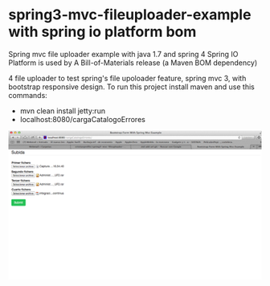 spring3-mvc-fileuploader-example with spring io platform bom
================================

Spring mvc file uploader example with java 1.7 and spring 4
Spring IO Platform is used by A Bill-of-Materials release (a Maven BOM dependency)  

4 file uploader  to test spring's file upoloader feature, spring mvc 3,
with bootstrap responsive design. To run this project install maven and use this
commands:

-  mvn clean install jetty:run
-  localhost:8080/cargaCatalogoErrores

![Screenshot example](/images/screenshot.png?raw=true "Screenshot example")
